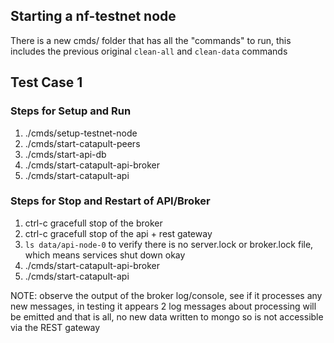 
## Starting a nf-testnet node

There is a new cmds/ folder that has all the "commands" to run, this includes the previous original `clean-all` and `clean-data` commands

## Test Case 1

### Steps for Setup and Run

 1) ./cmds/setup-testnet-node
 2) ./cmds/start-catapult-peers
 3) ./cmds/start-api-db
 4) ./cmds/start-catapult-api-broker
 5) ./cmds/start-catapult-api

### Steps for Stop and Restart of API/Broker

 1) ctrl-c gracefull stop of the broker
 2) ctrl-c gracefull stop of the api + rest gateway
 3) `ls data/api-node-0` to verify there is no server.lock or broker.lock file, which means services shut down okay
 4) ./cmds/start-catapult-api-broker
 5) ./cmds/start-catapult-api

NOTE: observe the output of the broker log/console, see if it processes any new messages, in testing it appears 2 log messages about processing will be emitted and that is all, no new data written to mongo so is not accessible via the REST gateway
